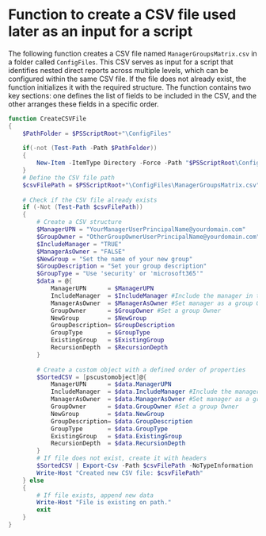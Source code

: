 # Function to create a CSV file used later as an input for a script

The following function creates a CSV file named `ManagerGroupsMatrix.csv` in a folder called `ConfigFiles`. This CSV serves as input for a script that identifies nested direct reports across multiple levels, which can be configured within the same CSV file. If the file does not already exist, the function initializes it with the required structure. The function contains two key sections: one defines the list of fields to be included in the CSV, and the other arranges these fields in a specific order.

```powershell
function CreateCSVFile
{
	$PathFolder = $PSScriptRoot+"\ConfigFiles"
	
	if(-not (Test-Path -Path $PathFolder))
	{
		New-Item -ItemType Directory -Force -Path "$PSScriptRoot\ConfigFiles" | Out-Null
	}
	# Define the CSV file path
    $csvFilePath = $PSScriptRoot+"\ConfigFiles\ManagerGroupsMatrix.csv"
	
	# Check if the CSV file already exists
    if (-Not (Test-Path $csvFilePath))
	{
		# Create a CSV structure
		$ManagerUPN = "YourManagerUserPrincipalName@yourdomain.com"
		$GroupOwner = "OtherGroupOwnerUserPrincipalName@yourdomain.com"
		$IncludeManager = "TRUE"
		$ManagerAsOwner = "FALSE"
		$NewGroup = "Set the name of your new group"
		$GroupDescription = "Set your group description"
		$GroupType = "Use 'security' or 'microsoft365'"
		$data = @{
			ManagerUPN		= $ManagerUPN
			IncludeManager	= $IncludeManager #Include the manager in the same group or not
			ManagerAsOwner	= $ManagerAsOwner #Set manager as a group Owner
			GroupOwner		= $GroupOwner #Set a group Owner
			NewGroup		= $NewGroup
			GroupDescription= $GroupDescription
			GroupType		= $GroupType
			ExistingGroup	= $ExistingGroup
			RecursionDepth	= $RecursionDepth
		}
		
		# Create a custom object with a defined order of properties
		$SortedCSV = [pscustomobject]@{
			ManagerUPN		= $data.ManagerUPN
			IncludeManager	= $data.IncludeManager #Include the manager in the same group or not
			ManagerAsOwner	= $data.ManagerAsOwner #Set manager as a group Owner
			GroupOwner		= $data.GroupOwner #Set a group Owner
			NewGroup		= $data.NewGroup
			GroupDescription= $data.GroupDescription
			GroupType		= $data.GroupType
			ExistingGroup	= $data.ExistingGroup
			RecursionDepth	= $data.RecursionDepth
		}
		# If file does not exist, create it with headers
		$SortedCSV | Export-Csv -Path $csvFilePath -NoTypeInformation
		Write-Host "Created new CSV file: $csvFilePath"
    } else
	{
		# If file exists, append new data
		Write-Host "File is existing on path."
		exit
    }
}
```

<br><br>

